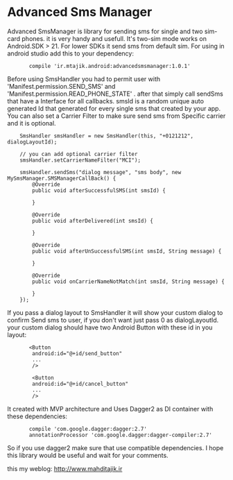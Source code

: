 # Advanced Sms Manager
Advanced SmsManager is library for sending sms for single and two sim-card phones. it is very handy and usefull. It's two-sim mode works on Android.SDK > 21. For lower SDKs it send sms from default sim.
For using in android studio add this to your dependency:

           compile 'ir.mtajik.android:advancedsmsmanager:1.0.1'                    

    
Before using SmsHandler you had to permit user with 'Manifest.permission.SEND_SMS' and 'Manifest.permission.READ_PHONE_STATE' . 
after that simply call sendSms that have a Interface for all callbacks. smsId is a random unique auto generated Id that generated for every single sms that created by your app.
You can also set a Carrier Filter to make sure send sms from Specific carrier and it is optional.         

        SmsHandler smsHandler = new SmsHandler(this, "+0121212", dialogLayoutId);
        
        // you can add optional carrier filter
        smsHandler.setCarrierNameFilter("MCI");
        
        smsHandler.sendSms("dialog message", "sms body", new MySmsManager.SMSManagerCallBack() {
            @Override
            public void afterSuccessfulSMS(int smsId) {
                
            }

            @Override
            public void afterDelivered(int smsId) {

            }

            @Override
            public void afterUnSuccessfulSMS(int smsId, String message) {

            }

            @Override
            public void onCarrierNameNotMatch(int smsId, String message) {

            }
        });

If you pass a dialog layout to SmsHandler it will show your custom dialog to confirm Send sms to user, if you don't want just pass 0 as dialogLayoutId. your custom dialog should have two Android Button with these id in you layout:

    
           <Button
            android:id="@+id/send_button"
            ...
            />        
            
            <Button
            android:id="@+id/cancel_button"
            ...
            />        
           
It created with MVP architecture and Uses Dagger2 as DI container with these dependencies:

           compile 'com.google.dagger:dagger:2.7'
           annotationProcessor 'com.google.dagger:dagger-compiler:2.7'
           
So if you use dagger2 make sure that use compatible dependencies. I hope this library would be useful and wait for your comments.

this my weblog: http://www.mahditajik.ir
